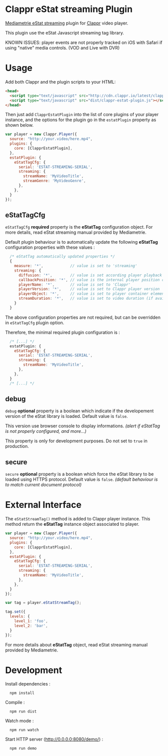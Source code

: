 # Clappr eStat streaming Plugin

[Mediametrie eStat streaming](http://www.mediametrie-estat.com/estatstreaming/) plugin for [Clappr](https://github.com/clappr/clappr) video player.

This plugin use the eStat Javascript streaming tag library.

KNOWN ISSUES: player events are not properly tracked on iOS with Safari if using "native" media controls. (VOD and Live with DVR)

# Usage

Add both Clappr and the plugin scripts to your HTML:

```html
<head>
  <script type="text/javascript" src="http://cdn.clappr.io/latest/clappr.min.js"></script>
  <script type="text/javascript" src="dist/clappr-estat-plugin.js"></script>
</head>
```

Then just add `ClapprEstatPlugin` into the list of core plugins of your player instance, and the options for the plugin go in the `estatPlugin` property as shown below.

```javascript
var player = new Clappr.Player({
  source: "http://your.video/here.mp4",
  plugins: {
    core: [ClapprEstatPlugin],
  },
  estatPlugin: {
    eStatTagCfg: {
      serial: 'ESTAT-STREAMING-SERIAL',
      streaming: {
        streamName: 'MyVideoTitle',
        streamGenre: 'MyVideoGenre',
      },
    },
  }
});
```

## eStatTagCfg

`eStatTagCfg` __required__ property is the __eStatTag__ configuration object. For more details, read eStat streaming manual provided by Mediametrie.

Default plugin behaviour is to automatically update the following __eStatTag__ configuration properties with these values :

```javascript
  /* eStatTag automatically updated properties */
  {
    measure: '*',            // value is set to 'streaming'
    streaming: {
      diffusion: '*',        // value is set according player playback type ('live', 'replay' or 'timeshifting')
      callbackPosition: '*', // value is the internal player position callback function
      playerName: '*',       // value is set to 'Clappr'
      playerVersion: '*',    // value is set to Clappr player version
      playerObject: '*',     // value is set to player container element
      streamDuration: '*',   // value is set to video duration (if available, otherwise is not set)
    }
  }
```

The above configuration properties are not required, but can be overridden in `eStatTagCfg` plugin option.

Therefore, the minimal required plugin configuration is :

```javascript
  /* [...] */
  estatPlugin: {
    eStatTagCfg: {
      serial: 'ESTAT-STREAMING-SERIAL',
      streaming: {
        streamName: 'MyVideoTitle',
      },
    },
  }
  /* [...] */
```

## debug

`debug` __optional__ property is a boolean which indicate if the developement version of the eStat library is loaded. Default value is `false`.

This version use browser console to display informations. _(alert if eStatTag is not properly configured, and more...)_

This property is only for development purposes. Do not set to `true` in production.

## secure

`secure` __optional__ property is a boolean which force the eStat library to be loaded using HTTPS protocol. Default value is `false`. _(default behaviour is to match current document protocol)_

# External Interface

The `eStatStreamTag()` method is added to Clappr player instance. This method return the __eStatTag__ instance object associated to player.

```javascript
var player = new Clappr.Player({
  source: "http://your.video/here.mp4",
  plugins: {
    core: [ClapprEstatPlugin],
  },
  estatPlugin: {
    eStatTagCfg: {
      serial: 'ESTAT-STREAMING-SERIAL',
      streaming: {
        streamName: 'MyVideoTitle',
      },
    },
  }
});

var tag = player.eStatStreamTag();

tag.set({
  levels: {
    level_1: 'foo',
    level_2: 'bar',
  }
});
```

For more details about __eStatTag__ object, read eStat streaming manual provided by Mediametrie.

# Development

Install dependencies :

```shell
  npm install
```

Compile :

```shell
  npm run dist
```

Watch mode :

```shell
  npm run watch
```

Start HTTP server (http://0.0.0.0:8080/demo/) :

```shell
  npm run demo
```
